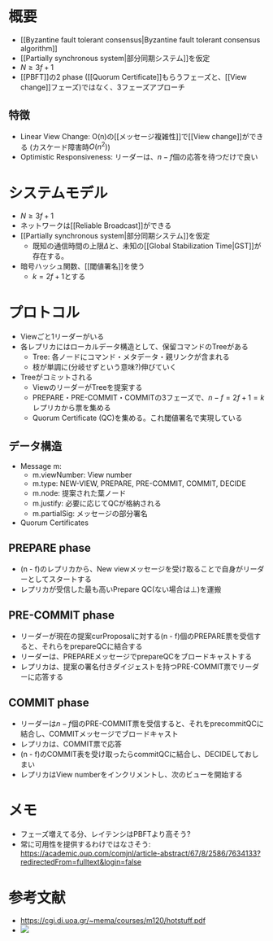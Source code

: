 # 概要
- [[Byzantine fault tolerant consensus|Byzantine fault tolerant consensus algorithm]]
- [[Partially synchronous system|部分同期システム]]を仮定
- $N \ge 3f + 1$
- [[PBFT]]の2 phase ([[Quorum Certificate]]もらうフェーズと、[[View change]]フェーズ)ではなく、3フェーズアプローチ
## 特徴
- Linear View Change: O(n)の[[メッセージ複雑性]]で[[View change]]ができる (カスケード障害時$O(n^2)$)
- Optimistic Responsiveness: リーダーは、$n - f$個の応答を待つだけで良い

# システムモデル

- $N \ge 3f + 1$
- ネットワークは[[Reliable Broadcast]]ができる
- [[Partially synchronous system|部分同期システム]]を仮定
	- 既知の通信時間の上限$\Delta$と、未知の[[Global Stabilization Time|GST]]が存在する。
- 暗号ハッシュ関数、[[閾値署名]]を使う
	- $k = 2f+1$とする

# プロトコル
- Viewごと1リーダーがいる
- 各レプリカにはローカルデータ構造として、保留コマンドのTreeがある
	- Tree: 各ノードにコマンド・メタデータ・親リンクが含まれる
	- 枝が単調に(分岐せずという意味?)伸びていく
- Treeがコミットされる
	- ViewのリーダーがTreeを提案する
	- PREPARE・PRE-COMMIT・COMMITの3フェーズで、$n - f = 2f + 1 = k$レプリカから票を集める
	- Quorum Certificate (QC)を集める。これ閾値署名で実現している
## データ構造
- Message m:
	- m.viewNumber: View number
	- m.type: NEW-VIEW, PREPARE, PRE-COMMIT, COMMIT, DECIDE
	- m.node: 提案された葉ノード
	- m.justify: 必要に応じてQCが格納される
	- m.partialSig: メッセージの部分署名
- Quorum Certificates
## PREPARE phase
- (n - f)のレプリカから、New viewメッセージを受け取ることで自身がリーダーとしてスタートする
- レプリカが受信した最も高いPrepare QC(ない場合は$\bot$)を運搬
## PRE-COMMIT phase

- リーダーが現在の提案curProposalに対する(n - f)個のPREPARE票を受信すると、それらをprepareQCに結合する
- リーダーは、PREPAREメッセージでprepareQCをブロードキャストする
- レプリカは、提案の署名付きダイジェストを持つPRE-COMMIT票でリーダーに応答する
## COMMIT phase
- リーダーは$n-f$個のPRE-COMMIT票を受信すると、それをprecommitQCに結合し、COMMITメッセージでブロードキャスト
- レプリカは、COMMIT票で応答
- (n - f)のCOMMIT表を受け取ったらcommitQCに結合し、DECIDEしておしまい
- レプリカはView numberをインクリメントし、次のビューを開始する

# メモ
 - フェーズ増えてる分、レイテンシはPBFTより高そう?
 - 常に可用性を提供するわけではなさそう: https://academic.oup.com/comjnl/article-abstract/67/8/2586/7634133?redirectedFrom=fulltext&login=false

# 参考文献
- https://cgi.di.uoa.gr/~mema/courses/m120/hotstuff.pdf
-  ![](https://www.youtube.com/watch?v=GAGW-c4hADA)
